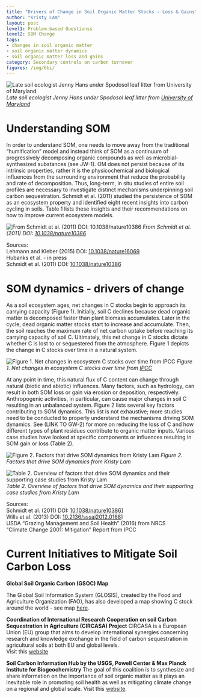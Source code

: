 ```yaml
---
title: "Drivers of Change in Soil Organic Matter Stocks - Loss & Gains"
author: "Kristy Lam"
layout: post
level1: Problem-based Questionss
level2: SOM Change
tags:
- changes in soil organic matter
- soil organic matter dynamics
- soil organic matter loss and gains
category: Secondary controls on carbon turnover
figures: /img/6bi/
---
```



![Late soil ecologist Jenny Hans under Spodosol leaf litter from [University of Maryland](https://extension.umd.edu/learn/soil-organic-matter)]({{site.baseurl}}{{page.figures}}UM_SpodosolLeafLitter_lateJennyHans_pioneersoilecologist.jpg) 
*Late soil ecologist Jenny Hans under Spodosol leaf litter from [University of Maryland](https://extension.umd.edu/learn/soil-organic-matter)*

# Understanding SOM

In order to understand SOM, one needs to move away from the traditional “humification” model and instead think of SOM as a continuum of progressively decomposing organic compounds as well as microbial-synthesized substances (see JW-1). OM does not persist because of its intrinsic properties, rather it is the physicochemical and biological influences from the surrounding environment that reduce the probability and rate of decomposition. Thus, long-term, in situ studies of entire soil profiles are necessary to investigate distinct mechanisms underpinning soil carbon sequestration. Schmidt et al. (2011) studied the persistence of SOM as an ecosystem property and identified eight recent insights into carbon cycling in soils. Table 1 lists these insights and their recommendations on how to improve current ecosystem models. 

![From Schmidt et al. (2011) DOI: [10.1038/nature10386](https://www-nature-com.eres.library.manoa.hawaii.edu/articles/nature10386)]({{site.baseurl}}{{page.figures}}table1_soil_C_ecosystem_models_Schmit_2011.jpg)
*From Schmidt et al. (2011) DOI: [10.1038/nature10386](https://www-nature-com.eres.library.manoa.hawaii.edu/articles/nature10386)*

Sources:   
Lehmann and Kleber (2015) DOI: [10.1038/nature16069](http://www.nature.com/doifinder/10.1038/nature16069)   
Hubanks et al. - in press   
Schmidt et al. (2011) DOI: [10.1038/nature10386](https://www-nature-com.eres.library.manoa.hawaii.edu/articles/nature10386)   




# SOM dynamics - drivers of change

As a soil ecosystem ages, net changes in C stocks begin to approach its carrying capacity (Figure 1). Initially, soil C declines because dead organic matter is decomposed faster than plant biomass accumulates. Later in the cycle, dead organic matter stocks start to increase and accumulate. Then, the soil reaches the maximum rate of net carbon uptake before reaching its carrying capacity of soil C. Ultimately, this net change in C stocks dictate whether C is lost to or sequestered from the atmosphere. Figure 1 depicts the change in C stocks over time in a natural system.  

![Figure 1. Net changes in ecosystem C stocks over time from [IPCC](pdf)]({{site.baseurl}}{{page.figures}}IPCC_Ch4_soilCovertime.jpg)
*Figure 1. Net changes in ecosystem C stocks over time from [IPCC](pdf)*

At any point in time, this natural flux of C content can change through natural (biotic and abiotic) influences. Many factors, such as hydrology, can result in both SOM loss or gain via erosion or deposition, respectively. Anthropogenic activities, in particular, can cause major changes in soil C resulting in an unbalanced system. Figure 2 lists several key factors contributing to SOM dynamics. This list is not exhaustive; more studies need to be conducted to properly understand the mechanisms driving SOM dynamics. See (LINK TO GW-2) for more on reducing the loss of C and how different types of plant residues contribute to organic matter inputs. Various case studies have looked at specific components or influences resulting in SOM gain or loss (Table 2).    

![Figure 2. Factors that drive SOM dynamics from Kristy Lam]({{site.baseurl}}{{page.figures}}SOMgainsloss.jpg)
*Figure 2. Factors that drive SOM dynamics from Kristy Lam*

![Table 2. Overview of factors that drive SOM dynamics and their supporting case studies from Kristy Lam]({{site.baseurl}}{{page.figures}}casestudytable.jpg)
*Table 2. Overview of factors that drive SOM dynamics and their supporting case studies from Kristy Lam*

Sources:   
Schmidt et al. (2011) DOI: [10.1038/nature10386](https://www-nature-com.eres.library.manoa.hawaii.edu/articles/nature10386)]  
Wills et al. (2013) DOI: [10.2136/sssaj2012.0168](https://www.soils.org/publications/sssaj/abstracts/77/5/1711)]   
USDA “Grazing Management and Soil Health” (2016) from NRCS   
“Climate Change 2001: Mitigation” Report from IPCC       


# Current Initiatives to Mitigate Soil Carbon Loss

**Global Soil Organic Carbon (GSOC) Map**

The Global Soil Information System (GLOSIS), created by the Food and Agriculture Organization (FAO), has also developed a map showing C stock around the world - see map [here](http://54.229.242.119/apps/GSOCmap.html).

**Coordination of International Research Cooperation on soil Carbon Sequestration in Agriculture (CIRCASA) Project**
CIRCASA is a European Union (EU) group that aims to develop international synergies concerning research and knowledge exchange in the field of carbon sequestration in agricultural soils at both EU and global levels.   
Visit this [website](https://www.circasa-project.eu/About-us)


**Soil Carbon Information Hub by the USGS, Powell Center & Max Planck Institute for Biogeochemistry** 
The goal of this coalition is to synthesize and share information on the importance of soil organic matter as it plays an inevitable role in promoting soil health as well as mitigating climate change on a regional and global scale. Visit this [website](https://powellcenter-soilcarbon.github.io/SOC-Hub/).
